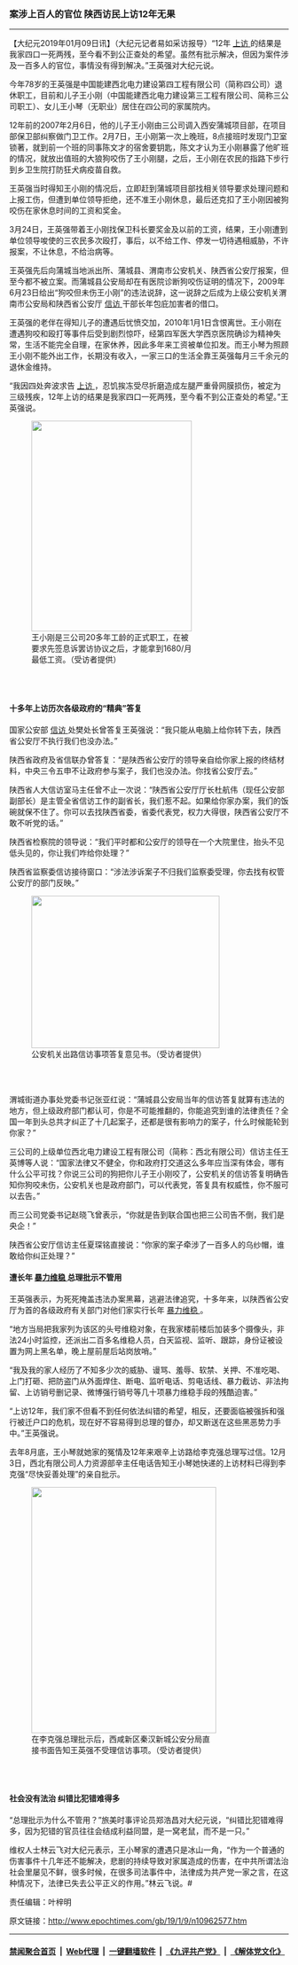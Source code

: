 ### 案涉上百人的官位 陕西访民上访12年无果
------------------------

<p>
 【大纪元2019年01月09日讯】（大纪元记者易如采访报导）“12年
 <a href="http://www.epochtimes.com/gb/tag/%E4%B8%8A%E8%AE%BF.html">
  上访
 </a>
 的结果是我家四口一死两残，至今看不到公正查处的希望。虽然有批示解决，但因为案件涉及一百多人的官位，事情没有得到解决。”王英强对大纪元说。
</p>
<p>
 今年78岁的王英强是中国能建西北电力建设第四工程有限公司（简称四公司）退休职工，目前和儿子王小刚（中国能建西北电力建设第三工程有限公司、简称三公司职工）、女儿王小琴（无职业）居住在四公司的家属院内。
</p>
<p>
 12年前的2007年2月6日，他的儿子王小刚由三公司调入西安蒲城项目部，在项目部保卫部纠察做门卫工作。2月7日，王小刚第一次上晚班，8点接班时发现门卫室锁著，就到前一个班的同事陈文才的宿舍要钥匙，陈文才认为王小刚暴露了他旷班的情况，就放出值班的大狼狗咬伤了王小刚腿，之后，王小刚在农民的指路下步行到乡卫生院打防狂犬病疫苗自救。
</p>
<p>
 王英强当时得知王小刚的情况后，立即赶到蒲城项目部找相关领导要求处理问题和上报工伤，但遭到单位领导拒绝，还不准王小刚休息，最后还克扣了王小刚因被狗咬伤在家休息时间的工资和奖金。
</p>
<p>
 3月24日，王英强带着王小刚找保卫科长要奖金及以前的工资，结果，王小刚遭到单位领导唆使的三农民多次殴打，事后，以不给工作、停发一切待遇相威胁，不许报案，不让休息，不给治病等。
</p>
<p>
 王英强先后向蒲城当地派出所、蒲城县、渭南市公安机关、陕西省公安厅报案，但至今都不被立案。而蒲城县公安局却在有医院诊断狗咬伤证明的情况下，2009年6月23日给出“狗咬但未伤王小刚”的违法说辞，这一说辞之后成为上级公安机关渭南市公安局和陕西省公安厅
 <a href="http://www.epochtimes.com/gb/tag/%E4%BF%A1%E8%AE%BF.html">
  信访
 </a>
 干部长年包庇加害者的借口。
</p>
<p>
 王英强的老伴在得知儿子的遭遇后忧愤交加，2010年1月1日含恨离世。王小刚在遭遇狗咬和殴打等事件后受到剧烈惊吓，经第四军医大学西京医院确诊为精神失常，生活不能完全自理，在家休养，因此多年来工资被单位扣发。而王小琴为照顾王小刚不能外出工作，长期没有收入，一家三口的生活全靠王英强每月三千余元的退休金维持。
</p>
<p>
 “我因四处奔波求告
 <a href="http://www.epochtimes.com/gb/tag/%E4%B8%8A%E8%AE%BF.html">
  上访
 </a>
 ，忍饥挨冻受尽折磨造成左腿严重骨网膜损伤，被定为三级残疾，12年上访的结果是我家四口一死两残，至今看不到公正查处的希望。”王英强说。
</p>
<figure class="wp-caption aligncenter" id="attachment_10969740" style="width: 289px">
 <a href="http://i.epochtimes.com/assets/uploads/2019/01/Capture-5.jpg">
  <img alt="" class=" wp-image-10969740" height="380" src="http://i.epochtimes.com/assets/uploads/2019/01/Capture-5-600x787.jpg" width="289"/>
 </a>
 <br/><figcaption class="wp-caption-text">
  王小刚是三公司20多年工龄的正式职工，在被要求先签息诉罢访协议之后，才能拿到1680/月最低工资。（受访者提供）
 </figcaption><br/>
</figure><br/>
<h4>
 十多年上访历次各级政府的“精典”答复
</h4>
<p>
 国家公安部
 <a href="http://www.epochtimes.com/gb/tag/%E4%BF%A1%E8%AE%BF.html">
  信访
 </a>
 处樊处长曾答复王英强说：“我只能从电脑上给你转下去，陕西省公安厅不执行我们也没办法。”
</p>
<p>
 陕西省政府及省信联办曾答复：“是陕西省公安厅的领导亲自给你家上报的终结材料，中央三令五申不让政府参与案子，我们也没办法。你找省公安厅去。”
</p>
<p>
 陕西省人大信访室马主任曾不止一次说：“陕西省公安厅厅长杜航伟（现任公安部副部长）是主管全省信访工作的副省长，我们惹不起。如果给你家办案，我们的饭碗就保不住了。你可以去找陕西省委，省委代表党，权力大得很，陕西省公安厅不敢不听党的话。”
</p>
<p>
 陕西省检察院的领导说：“我们平时都和公安厅的领导在一个大院里住，抬头不见低头见的，你让我们咋给你处理？”
</p>
<p>
 陕西省监察委信访接待窗口：“涉法涉诉案子不归我们监察委受理，你去找有权管公安厅的部门反映。”
</p>
<figure class="wp-caption aligncenter" id="attachment_10969752" style="width: 339px">
 <a href="http://i.epochtimes.com/assets/uploads/2019/01/2-18.jpg">
  <img alt="" class=" wp-image-10969752" height="275" src="http://i.epochtimes.com/assets/uploads/2019/01/2-18-600x486.jpg" width="339"/>
 </a>
 <br/><figcaption class="wp-caption-text">
  公安机关出路信访事项答复意见书。（受访者提供）
 </figcaption><br/>
</figure><br/>
<p>
 渭城街道办事处党委书记张亚红说：“蒲城县公安局当年的信访答复就算有违法的地方，但上级政府部门都认可，你是不可能推翻的，你能追究到谁的法律责任？全国一年到头总共才纠正了十几起案子，还都是很有影响力的案子，什么时候能轮到你家？”
</p>
<p>
 三公司的上级单位西北电力建设工程有限公司（简称：西北有限公司）信访主任王英博等人说：“国家法律又不健全，你和政府打交道这么多年应当深有体会，哪有什么公平可找？你说三公司的狗把你儿子王小刚咬了，公安机关的信访答复明确告知你狗咬未伤，公安机关也是政府部门，可以代表党，答复具有权威性，你不服可以去告。”
</p>
<p>
 而三公司党委书记赵晓飞曾表示，“你就是告到联合国也把三公司告不倒，我们是央企！”
</p>
<p>
 陕西省公安厅信访主任夏琛铭直接说：“你家的案子牵涉了一百多人的乌纱帽，谁敢给你纠正处理？”
</p>
<h4>
 遭长年
 <a href="http://www.epochtimes.com/gb/tag/%E6%9A%B4%E5%8A%9B%E7%BB%B4%E7%A8%B3.html">
  暴力维稳
 </a>
 总理批示不管用
</h4>
<p>
 王英强表示，为死死掩盖违法办案黑幕，逃避法律追究，十多年来，以陕西省公安厅为首的各级政府有关部门对他们家实行长年
 <a href="http://www.epochtimes.com/gb/tag/%E6%9A%B4%E5%8A%9B%E7%BB%B4%E7%A8%B3.html">
  暴力维稳
 </a>
 。
</p>
<p>
 “地方当局把我家列为该区的头号维稳对象，在我家楼前楼后加装多个摄像头，非法24小时监控，还派出二百多名维稳人员，白天监视、监听、跟踪，身份证被设置为网上黑名单，晚上屋前屋后站岗放哨。”
</p>
<p>
 “我及我的家人经历了不知多少次的威胁、谩骂、羞辱、软禁、关押、不准吃喝、上门打砸、把防盗门从外面焊住、断电、监听电话、剪电话线、暴力截访、非法拘留、上访销号删记录、微博强行销号等几十项暴力维稳手段的残酷迫害。”
</p>
<p>
 “上访12年，我们家不但看不到任何依法纠错的希望，相反，还要面临被强拆和强行被迁户口的危机，现在好不容易得到总理的督办，却又断送在这些黑恶势力手中。”王英强说。
</p>
<p>
 去年8月底，王小琴就她家的冤情及12年来艰辛上访路给李克强总理写过信。12月3日，西北有限公司人力资源部辛主任电话告知王小琴她快递的上访材料已得到李克强“尽快妥善处理”的亲自批示。
</p>
<figure class="wp-caption aligncenter" id="attachment_10969737" style="width: 333px">
 <a href="http://i.epochtimes.com/assets/uploads/2019/01/1-23.jpg">
  <img alt="" class=" wp-image-10969737" height="444" src="http://i.epochtimes.com/assets/uploads/2019/01/1-23-600x800.jpg" width="333"/>
 </a>
 <br/><figcaption class="wp-caption-text">
  在李克强总理批示后，西咸新区秦汉新城公安分局直接书面告知王英强不受理信访事项。（受访者提供）
 </figcaption><br/>
</figure><br/>
<h4>
 社会没有法治 纠错比犯错难得多
</h4>
<p>
 “总理批示为什么不管用？”旅美时事评论员郑浩昌对大纪元说，“纠错比犯错难得多，因为犯错的官员往往会结成利益同盟，是一窝老鼠，而不是一只。”
</p>
<p>
 维权人士林云飞对大纪元表示，王小琴家的遭遇只是冰山一角，“作为一个普通的伤害事件十几年还不能解决，悲剧的持续导致对家属造成的伤害，在中共所谓法治社会里屡见不鲜，很多时候，在很多司法事件中，法律成为共产党一家之言，在这种情况下，法律已失去公平正义的作用。”林云飞说。#
</p>
<p>
 责任编辑：叶梓明
</p>

原文链接：http://www.epochtimes.com/gb/19/1/9/n10962577.htm


------------------------
#### [禁闻聚合首页](https://github.com/gfw-breaker/banned-news/blob/master/README.md) &nbsp;|&nbsp; [Web代理](https://github.com/gfw-breaker/open-proxy/blob/master/README.md) &nbsp;|&nbsp; [一键翻墙软件](https://github.com/gfw-breaker/nogfw/blob/master/README.md) &nbsp;|&nbsp; [《九评共产党》](https://github.com/gfw-breaker/9ping.md/blob/master/README.md#九评之一评共产党是什么) &nbsp;|&nbsp; [《解体党文化》](https://github.com/gfw-breaker/jtdwh.md/blob/master/README.md#绪论)